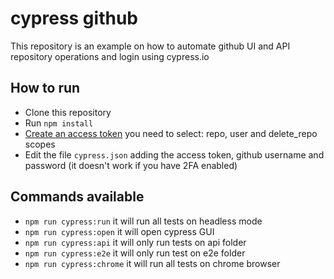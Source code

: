 # cypress github

This repository is an example on how to automate github UI and API repository operations and login using cypress.io

## How to run
- Clone this repository
- Run `npm install`
- [Create an access token](https://help.github.com/articles/creating-a-personal-access-token-for-the-command-line/) you need to select: repo, user and delete_repo scopes
- Edit the file `cypress.json` adding the access token, github username and password (it doesn't work if you have 2FA enabled)

## Commands available
- `npm run cypress:run` it will run all tests on headless mode
- `npm run cypress:open` it will open cypress GUI
- `npm run cypress:api` it will only run tests on api folder
- `npm run cypress:e2e` it will only run test on e2e folder
- `npm run cypress:chrome` it will run all tests on chrome browser
